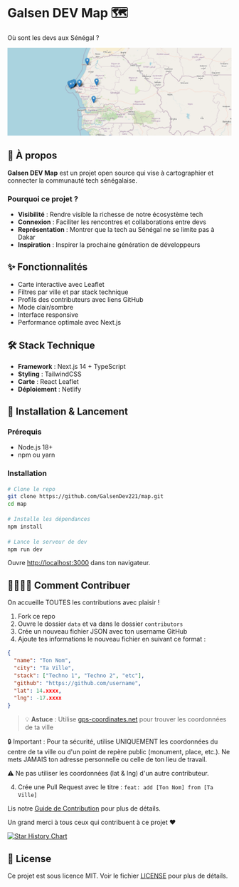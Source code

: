 # Galsen DEV Map 🗺️

Où sont les devs aux Sénégal ?

![Galsen DEV Map](screenshots/preview.png)

## 🎯 À propos

**Galsen DEV Map** est un projet open source qui vise à cartographier et connecter la communauté tech sénégalaise.

### Pourquoi ce projet ?

- **Visibilité** : Rendre visible la richesse de notre écosystème tech
- **Connexion** : Faciliter les rencontres et collaborations entre devs
- **Représentation** : Montrer que la tech au Sénégal ne se limite pas à Dakar
- **Inspiration** : Inspirer la prochaine génération de développeurs

## ✨ Fonctionnalités

- Carte interactive avec Leaflet
- Filtres par ville et par stack technique
- Profils des contributeurs avec liens GitHub
- Mode clair/sombre
- Interface responsive
- Performance optimale avec Next.js

## 🛠️ Stack Technique

- **Framework** : Next.js 14 + TypeScript
- **Styling** : TailwindCSS
- **Carte** : React Leaflet
- **Déploiement** : Netlify

## 🚀 Installation & Lancement

### Prérequis

- Node.js 18+
- npm ou yarn

### Installation

```bash
# Clone le repo
git clone https://github.com/GalsenDev221/map.git
cd map

# Installe les dépendances
npm install

# Lance le serveur de dev
npm run dev
```

Ouvre [http://localhost:3000](http://localhost:3000) dans ton navigateur.

## 🫱🏾‍🫲🏾 Comment Contribuer

On accueille TOUTES les contributions avec plaisir !

1. Fork ce repo
2. Ouvre le dossier `data` et va dans le dossier `contributors`
3. Crée un nouveau fichier JSON avec ton username GitHub
4. Ajoute tes informations le nouveau fichier en suivant ce format :

```json
{
  "name": "Ton Nom",
  "city": "Ta Ville",
  "stack": ["Techno 1", "Techno 2", "etc"],
  "github": "https://github.com/username",
  "lat": 14.xxxx,
  "lng": -17.xxxx
}
```

> 💡 **Astuce** : Utilise [gps-coordinates.net](https://www.gps-coordinates.net) pour trouver les coordonnées de ta ville

🔒 Important : Pour ta sécurité, utilise UNIQUEMENT les coordonnées du centre de ta ville ou d'un point de repère public (monument, place, etc.). Ne mets JAMAIS ton adresse personnelle ou celle de ton lieu de travail.

⚠️ Ne pas utiliser les coordonnées (lat & lng) d'un autre contributeur.

4. Crée une Pull Request avec le titre : `feat: add [Ton Nom] from [Ta Ville]`

Lis notre [Guide de Contribution](CONTRIBUTING.md) pour plus de détails.

Un grand merci à tous ceux qui contribuent à ce projet ❤️

<a href="https://www.star-history.com/#GalsenDev221/map&type=date&legend=top-left">
 <picture>
   <source media="(prefers-color-scheme: dark)" srcset="https://api.star-history.com/svg?repos=GalsenDev221/map&type=date&theme=dark&legend=top-left" />
   <source media="(prefers-color-scheme: light)" srcset="https://api.star-history.com/svg?repos=GalsenDev221/map&type=date&legend=top-left" />
   <img alt="Star History Chart" src="https://api.star-history.com/svg?repos=GalsenDev221/map&type=date&legend=top-left" />
 </picture>
</a>

## 📜 License

Ce projet est sous licence MIT. Voir le fichier [LICENSE](LICENSE) pour plus de détails.
